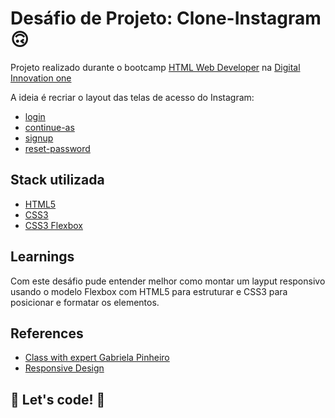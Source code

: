 # Desáfio de Projeto: Clone-Instagram 🙃

Projeto realizado durante o bootcamp [HTML Web Developer](developer) na [Digital Innovation one](https://web.dio.me)

A ideia é recriar o layout das telas de acesso do Instagram:

- [login](https://heviane.github.io/clone-instagram)
- [continue-as](https://heviane.github.io/clone-instagram/continue-as.html)
- [signup](https://heviane.github.io/clone-instagram/signup.html)
- [reset-password](https://heviane.github.io/clone-instagram/reset-password.html)

## Stack utilizada

- [HTML5](https://www.w3schools.com/html)
- [CSS3](https://www.w3schools.com/css)
- [CSS3 Flexbox](https://www.w3schools.com/css/css3_flexbox.asp)

## Learnings

Com este desáfio pude entender melhor como montar um layput responsivo usando o modelo Flexbox com HTML5 para estruturar e CSS3 para posicionar e formatar os elementos.

## References

- [Class with expert Gabriela Pinheiro](https://github.com/SpruceGabriela/instagram-dio)
- [Responsive Design](https://developer.mozilla.org/en-US/docs/Learn/CSS/CSS_layout/Responsive_Design)

## 🚀 Let's code! 🚀
